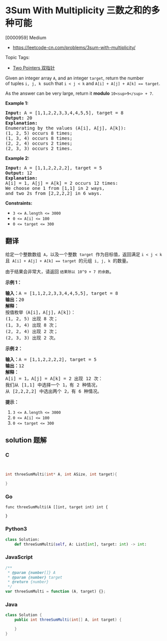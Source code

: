 # 3Sum With Multiplicity 三数之和的多种可能

[0000959] Medium

- https://leetcode-cn.com/problems/3sum-with-multiplicity/

Topic Tags:

- [Two Pointers 双指针](https://leetcode-cn.com/tag/two-pointers/)

Given an integer array `A`, and an integer `target`, return the number of tuples `i, j, k`  such that `i < j < k` and `A[i] + A[j] + A[k] == target`.

As the answer can be very large, return it **modulo** `10<sup>9</sup> + 7`.

**Example 1:**

<pre><strong>Input:</strong> A = [1,1,2,2,3,3,4,4,5,5], target = 8
<strong>Output:</strong> 20
<strong>Explanation: </strong>
Enumerating by the values (A[i], A[j], A[k]):
(1, 2, 5) occurs 8 times;
(1, 3, 4) occurs 8 times;
(2, 2, 4) occurs 2 times;
(2, 3, 3) occurs 2 times.
</pre>

**Example 2:**

<pre><strong>Input:</strong> A = [1,1,2,2,2,2], target = 5
<strong>Output:</strong> 12
<strong>Explanation: </strong>
A[i] = 1, A[j] = A[k] = 2 occurs 12 times:
We choose one 1 from [1,1] in 2 ways,
and two 2s from [2,2,2,2] in 6 ways.
</pre>

**Constraints:**

- `3 <= A.length <= 3000`
- `0 <= A[i] <= 100`
- `0 <= target <= 300`

## 翻译

给定一个整数数组  `A`，以及一个整数  `target`  作为目标值，返回满足 `i < j < k` 且  `A[i] + A[j] + A[k] == target`  的元组  `i, j, k`  的数量。

由于结果会非常大，请返回 `结果除以 10^9 + 7 的余数`。

**示例 1：**

<pre><strong>输入：</strong>A = [1,1,2,2,3,3,4,4,5,5], target = 8
<strong>输出：</strong>20
<strong>解释：</strong>
按值枚举（A[i]，A[j]，A[k]）：
(1, 2, 5) 出现 8 次；
(1, 3, 4) 出现 8 次；
(2, 2, 4) 出现 2 次；
(2, 3, 3) 出现 2 次。
</pre>

**示例 2：**

<pre><strong>输入：</strong>A = [1,1,2,2,2,2], target = 5
<strong>输出：</strong>12
<strong>解释：</strong>
A[i] = 1，A[j] = A[k] = 2 出现 12 次：
我们从 [1,1] 中选择一个 1，有 2 种情况，
从 [2,2,2,2] 中选出两个 2，有 6 种情况。
</pre>

**提示：**

1.  `3 <= A.length <= 3000`
2.  `0 <= A[i] <= 100`
3.  `0 <= target <= 300`

## solution 题解

### C

```c


int threeSumMulti(int* A, int ASize, int target){

}
```

### Go

```golang
func threeSumMulti(A []int, target int) int {

}
```

### Python3

```python
class Solution:
    def threeSumMulti(self, A: List[int], target: int) -> int:
```

### JavaScript

```javascript
/**
 * @param {number[]} A
 * @param {number} target
 * @return {number}
 */
var threeSumMulti = function (A, target) {};
```

### Java

```java
class Solution {
    public int threeSumMulti(int[] A, int target) {

    }
}
```
